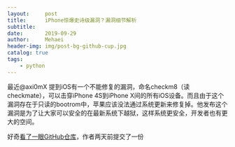 ```yaml
---
layout:     post
title:      iPhone惊爆史诗级漏洞？漏洞细节解析
subtitle:   
date:       2019-09-29
author:     Mehaei
header-img: img/post-bg-github-cup.jpg
catalog: true
tags:
    - python
---
```

最近@axi0mX 提到iOS有一个不能修复的漏洞，命名checkm8（读checkmate），可以击穿iPhone 4S到iPhone X间的所有iOS设备。而且由于这个漏洞存在于只读的bootrom中，苹果应该没法通过系统更新来修复掉。他发布这个漏洞是为了让大家可以安全的在最新系统下越狱，这样系统更安全，开发者也有更大的空间。

好奇[看了一眼GitHub仓库](https://github.com/axi0mX/ipwndfu)，作者两天前提交了一份
